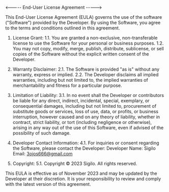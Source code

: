 <----- End-User License Agreement ----->

This End-User License Agreement (EULA) governs the use of the software ("Software") provided by the Developer. By using the Software, you agree to the terms and conditions outlined in this agreement.

1. License Grant:
   1.1. You are granted a non-exclusive, non-transferable license to use the Software for your personal or business purposes.
   1.2. You may not copy, modify, merge, publish, distribute, sublicense, or sell copies of the Software without the explicit written consent of the Developer.

2. Warranty Disclaimer:
   2.1. The Software is provided "as is" without any warranty, express or implied.
   2.2. The Developer disclaims all implied warranties, including but not limited to, the implied warranties of merchantability and fitness for a particular purpose.

3. Limitation of Liability:
   3.1. In no event shall the Developer or contributors be liable for any direct, indirect, incidental, special, exemplary, or consequential damages, including but not limited to, procurement of substitute goods or services, loss of use, data, or profits, or business interruption, however caused and on any theory of liability, whether in contract, strict liability, or tort (including negligence or otherwise), arising in any way out of the use of this Software, even if advised of the possibility of such damage.

4. Developer Contact Information:
   4.1. For inquiries or consent regarding the Software, please contact the Developer:
       Developer Name: Sigilo
       Email: 3ojos666@gmail.com

5. Copyright:
   5.1. Copyright © 2023 Sigilo. All rights reserved.

This EULA is effective as of November 2023 and may be updated by the Developer at their discretion. It is your responsibility to review and comply with the latest version of this agreement.
